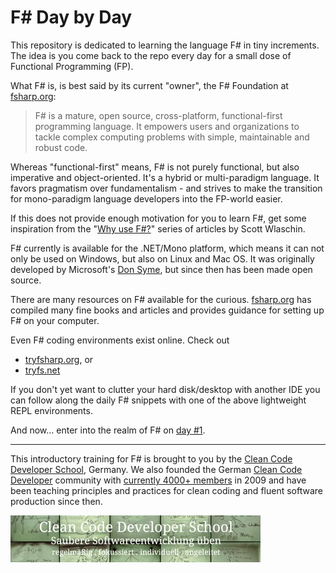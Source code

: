 # F# Day by Day
This repository is dedicated to learning the language F# in tiny increments. The idea is you come back to the repo every day for a small dose of Functional Programming (FP).

What F# is, is best said by its current "owner", the F# Foundation at [fsharp.org](http://fsharp.org):

> F# is a mature, open source, cross-platform, functional-first programming language. It empowers users and organizations to tackle complex computing problems with simple, maintainable and robust code.

Whereas "functional-first" means, F# is not purely functional, but also imperative and object-oriented. It's a hybrid or multi-paradigm language. It favors pragmatism over fundamentalism - and strives to make the transition for mono-paradigm language developers into the FP-world easier.

If this does not provide enough motivation for you to learn F#, get some inspiration from the "[Why use F#?](http://fsharpforfunandprofit.com/series/why-use-fsharp.html)" series of articles by Scott Wlaschin.

F# currently is available for the .NET/Mono platform, which means it can not only be used on Windows, but also on Linux and Mac OS. It was originally developed by Microsoft's [Don Syme](http://en.wikipedia.org/wiki/Don_Syme), but since then has been made open source.

There are many resources on F# available for the curious. [fsharp.org](http://fsharp.org) has compiled many fine books and articles and provides guidance for setting up F# on your computer.

Even F# coding environments exist online. Check out

* [tryfsharp.org](http://www.tryfsharp.org/Create), or
* [tryfs.net](http://tryfs.net)

If you don't yet want to clutter your hard disk/desktop with another IDE you can follow along the daily F# snippets with one of the above lightweight REPL environments.

And now... enter into the realm of F# on [day #1](week01/day01).

***

This introductory training for F# is brought to you by the [Clean Code Developer School](http://ccd-school.de), Germany. We also founded the German [Clean Code Developer](http://clean-code-developer.de) community with [currently 4000+ members](http://xing.com/net/ccd) in 2009 and have been teaching principles and practices for clean coding and fluent software production since then.

![](images/ccd-school_logo.jpeg)





